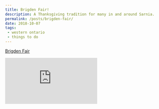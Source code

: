 ```yaml
---
title: Brigden Fair!
description: A Thanksgiving tradition for many in and around Sarnia.
permalink: /posts/brigden-fair/
date: 2018-10-07
tags:
 - western ontario
 - things to do
---
```


[Brigden Fair](https://www.brigdenfair.ca/ "Brigden Fair")


<div class="google-map">
<iframe src="https://www.google.com/maps/embed?pb=!1m18!1m12!1m3!1d2926.898117690768!2d-82.28220668466246!3d42.81163897915924!2m3!1f0!2f0!3f0!3m2!1i1024!2i768!4f13.1!3m3!1m2!1s0x88257c688be0a9cb%3A0xa0b478b7f62f5aa8!2sBrigden+Fairgrounds!5e0!3m2!1sen!2sca!4v1564282147373!5m2!1sen!2sca" frameborder="0" style="border:0" allowfullscreen></iframe>
</div>